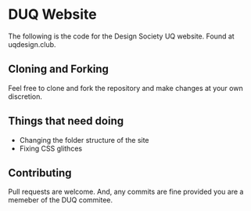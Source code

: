 # DUQ Website 

The following is the code for the Design Society UQ website. Found at uqdesign.club. 

## Cloning and Forking 
Feel free to clone and fork the repository and make changes at your own discretion. 

## Things that need doing 

- Changing the folder structure of the site 
- Fixing CSS glithces 


## Contributing
Pull requests are welcome. And, any commits are fine provided you are a memeber of the DUQ commitee. 

